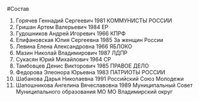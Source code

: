 #Состав
1. Горячев Геннадий Сергеевич 1981 КОММУНИСТЫ РОССИИ
2. Гришан Артем Валерьевич 1984 ЕР
3. Гудошников Андрей Игоревич 1966 КПРФ
4. Епифановская Юлия Сергеевна 1985 За женщин России
5. Левина Елена Александровна 1966 ЯБЛОКО
6. Мазин Николай Владимирович 1987 ЛДПР
7. Сукасян Юрий Михайлович 1964 СР
8. Тамбовцев Денис Викторович 1985 ПРАВОЕ ДЕЛО
9. Федорова Элеонора Юрьевна 1983 ПАТРИОТЫ РОССИИ
10. Шабанова Дарья Николаевна 1991 Российский Союз Молодежи
11. Шапошникова Ангелина Вячеславовна 1989 Муниципальный Совет Муниципального образования МО МО Владимирский округ
